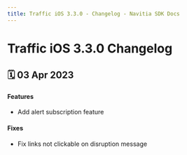 ```yaml
---
title: Traffic iOS 3.3.0 - Changelog - Navitia SDK Docs
---
```


# Traffic iOS 3.3.0 Changelog

<h2>🗓 03 Apr 2023</h2>

#### Features
- Add alert subscription feature

#### Fixes
- Fix links not clickable on disruption message
